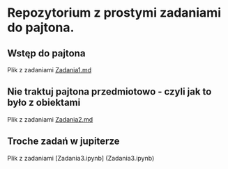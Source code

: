 # Repozytorium z prostymi zadaniami do pajtona.

## Wstęp do pajtona

Plik z zadaniami [Zadania1.md](Zadania1.md)

## Nie traktuj pajtona przedmiotowo - czyli jak to było z obiektami

Plik z zadaniami [Zadania2.md](Zadania2.md)

## Troche zadań w jupiterze

Plik z zadaniami [Zadania3.ipynb] (Zadania3.ipynb)